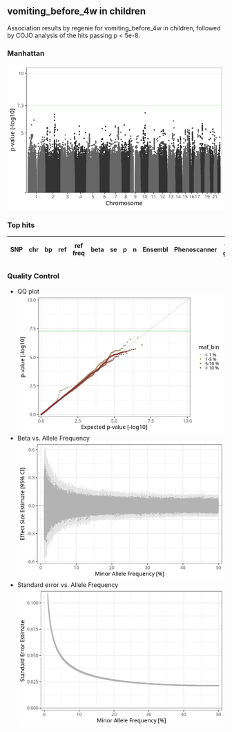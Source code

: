 ## vomiting_before_4w in children
Association results by regenie for vomiting_before_4w in children, followed by COJO analysis of the hits passing p < 5e-8.
### Manhattan
![](figures/pop_children_pheno_vomiting_before_4w_mh.png)
### Top hits
| SNP | chr | bp | ref | ref freq | beta | se | p | n | Ensembl | Phenoscanner | freq geno | b joint | b joint se | p joint | ld r |
| --- | --- | -- | --- | -------- | ---- | -- | - | - | ------- | ------------ | --------- | ------- | ---------- | ------- | ---- |
### Quality Control
- QQ plot
![](figures/pop_children_pheno_vomiting_before_4w_qq.png)
- Beta vs. Allele Frequency
![](figures/pop_children_pheno_vomiting_before_4w_beta_af.png)
- Standard error vs. Allele Frequency
![](figures/pop_children_pheno_vomiting_before_4w_se_af.png)
